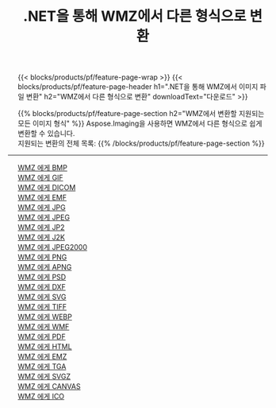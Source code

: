 ﻿---
title: .NET을 통해 WMZ에서 다른 형식으로 변환 
weight: 3920
url: /ko/net/conversion/from/wmz 
lang: ko
langdirlevel: 2
locales: zh-hans,ja,it,ru,de,es,fr,nl,id,lt,pl,pt,vi,tr,ko,zh-hant,ar,hi,th,sv,cs,uk,he
description: Aspose.Imaging을 사용하면 WMZ에서 다른 형식으로 쉽게 변환할 수 있습니다.
---

{{< blocks/products/pf/feature-page-wrap >}}
{{< blocks/products/pf/feature-page-header h1=".NET을 통해 WMZ에서 이미지 파일 변환" h2="WMZ에서 다른 형식으로 변환" downloadText="다운로드" >}}


{{% blocks/products/pf/feature-page-section  h2="WMZ에서 변환할 지원되는 모든 이미지 형식" %}}
Aspose.Imaging을 사용하면 WMZ에서 다른 형식으로 쉽게 변환할 수 있습니다.
<br/>
지원되는 변환의 전체 목록:
{{% /blocks/products/pf/feature-page-section %}}
<div class="container-fluid productfamilypage bg-gray">
    <div class="convertypes bg-gray agp-content section">
        <div class="container">
		<hr style="margin-left:-20px;"/>
		<div class="row other-converters">
		    <div class='col-md-2 other-converter remove-lp remove-rp'><a href="/imaging/ko/net/conversion/wmz-to-bmp" >WMZ 에게 BMP</a></div><div class='col-md-2 other-converter remove-lp remove-rp'><a href="/imaging/ko/net/conversion/wmz-to-gif" >WMZ 에게 GIF</a></div><div class='col-md-2 other-converter remove-lp remove-rp'><a href="/imaging/ko/net/conversion/wmz-to-dicom" >WMZ 에게 DICOM</a></div><div class='col-md-2 other-converter remove-lp remove-rp'><a href="/imaging/ko/net/conversion/wmz-to-emf" >WMZ 에게 EMF</a></div><div class='col-md-2 other-converter remove-lp remove-rp'><a href="/imaging/ko/net/conversion/wmz-to-jpg" >WMZ 에게 JPG</a></div><div class='col-md-2 other-converter remove-lp remove-rp'><a href="/imaging/ko/net/conversion/wmz-to-jpeg" >WMZ 에게 JPEG</a></div><div class='col-md-2 other-converter remove-lp remove-rp'><a href="/imaging/ko/net/conversion/wmz-to-jp2" >WMZ 에게 JP2</a></div><div class='col-md-2 other-converter remove-lp remove-rp'><a href="/imaging/ko/net/conversion/wmz-to-j2k" >WMZ 에게 J2K</a></div><div class='col-md-2 other-converter remove-lp remove-rp'><a href="/imaging/ko/net/conversion/wmz-to-jpeg2000" >WMZ 에게 JPEG2000</a></div><div class='col-md-2 other-converter remove-lp remove-rp'><a href="/imaging/ko/net/conversion/wmz-to-png" >WMZ 에게 PNG</a></div><div class='col-md-2 other-converter remove-lp remove-rp'><a href="/imaging/ko/net/conversion/wmz-to-apng" >WMZ 에게 APNG</a></div><div class='col-md-2 other-converter remove-lp remove-rp'><a href="/imaging/ko/net/conversion/wmz-to-psd" >WMZ 에게 PSD</a></div><div class='col-md-2 other-converter remove-lp remove-rp'><a href="/imaging/ko/net/conversion/wmz-to-dxf" >WMZ 에게 DXF</a></div><div class='col-md-2 other-converter remove-lp remove-rp'><a href="/imaging/ko/net/conversion/wmz-to-svg" >WMZ 에게 SVG</a></div><div class='col-md-2 other-converter remove-lp remove-rp'><a href="/imaging/ko/net/conversion/wmz-to-tiff" >WMZ 에게 TIFF</a></div><div class='col-md-2 other-converter remove-lp remove-rp'><a href="/imaging/ko/net/conversion/wmz-to-webp" >WMZ 에게 WEBP</a></div><div class='col-md-2 other-converter remove-lp remove-rp'><a href="/imaging/ko/net/conversion/wmz-to-wmf" >WMZ 에게 WMF</a></div><div class='col-md-2 other-converter remove-lp remove-rp'><a href="/imaging/ko/net/conversion/wmz-to-pdf" >WMZ 에게 PDF</a></div><div class='col-md-2 other-converter remove-lp remove-rp'><a href="/imaging/ko/net/conversion/wmz-to-html" >WMZ 에게 HTML</a></div><div class='col-md-2 other-converter remove-lp remove-rp'><a href="/imaging/ko/net/conversion/wmz-to-emz" >WMZ 에게 EMZ</a></div><div class='col-md-2 other-converter remove-lp remove-rp'><a href="/imaging/ko/net/conversion/wmz-to-tga" >WMZ 에게 TGA</a></div><div class='col-md-2 other-converter remove-lp remove-rp'><a href="/imaging/ko/net/conversion/wmz-to-svgz" >WMZ 에게 SVGZ</a></div><div class='col-md-2 other-converter remove-lp remove-rp'><a href="/imaging/ko/net/conversion/wmz-to-canvas" >WMZ 에게 CANVAS</a></div><div class='col-md-2 other-converter remove-lp remove-rp'><a href="/imaging/ko/net/conversion/wmz-to-ico" >WMZ 에게 ICO</a></div>
                </div>
        </div>
    </div>
</div>
<br/>

